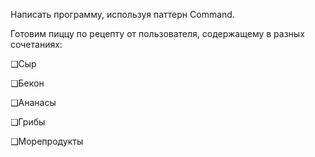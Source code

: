 Написать программу, используя паттерн Command.

Готовим пиццу по рецепту от пользователя, содержащему в разных сочетаниях:

❑Сыр

❑Бекон

❑Ананасы

❑Грибы

❑Морепродукты
